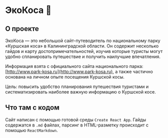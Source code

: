 # ЭкоКоса 🌲

## О проекте

ЭкоКоса — это небольшой сайт-путеводитель по национальному парку «Куршская коса» в Калининградской области. Он содержит несколько гайдов и карту достопримечательностей, изучив которые туристы могут удобно спланировать путешествие и получить наилучшие впечатления.

Информация взята с официального сайта национального парка: [http://www.park-kosa.ru](http://www.park-kosa.ru), а также частично основана на личном опыте посещения Куршской косы.

Цель: повысить удобство планирования путешествия туристами и систематизировать наиболее важную информацию о Куршской косе.

## Что там с кодом

Сайт написан с помощью готовой среды `Create React App`. Гайды содержатся в `.md` файлах, парсинг в HTML-разметку происходит с помощью `ReactMarkdown`.
